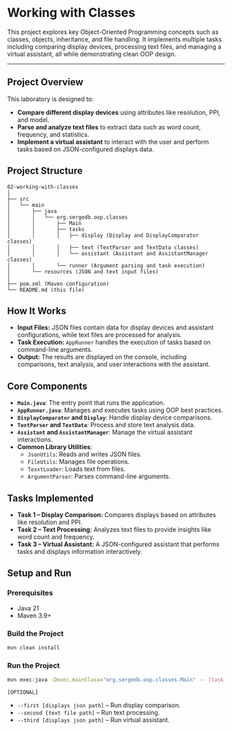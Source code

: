 # **Working with Classes**

This project explores key Object-Oriented Programming concepts such as classes, objects, inheritance, and file handling.
It implements multiple tasks including comparing display devices, processing text files, and managing a virtual
assistant, all while demonstrating clean OOP design.

---

## **Project Overview**

This laboratory is designed to:

- **Compare different display devices** using attributes like resolution, PPI, and model.
- **Parse and analyze text files** to extract data such as word count, frequency, and statistics.
- **Implement a virtual assistant** to interact with the user and perform tasks based on JSON-configured displays data.

## **Project Structure**

```
02-working-with-classes
│
├── src
│   └── main
│       ├── java
│       │   └── org.sergedb.oop.classes
│       │       ├── Main
│       │       ├── tasks
│       │       │   ├── display (Display and DisplayComparator classes)
│       │       │   ├── text (TextParser and TextData classes)
│       │       │   └── assistant (Assistant and AssistantManager classes)
│       │       └── runner (Argument parsing and task execution)
│       └── resources (JSON and text input files)
│
├── pom.xml (Maven configuration)
└── README.md (this file)
```

## **How It Works**

- **Input Files:** JSON files contain data for display devices and assistant configurations, while text files are
  processed for analysis.
- **Task Execution:** `AppRunner` handles the execution of tasks based on command-line arguments.
- **Output:** The results are displayed on the console, including comparisons, text analysis, and user interactions with
  the assistant.

## **Core Components**

- **`Main.java`**: The entry point that runs the application.
- **`AppRunner.java`**: Manages and executes tasks using OOP best practices.
- **`DisplayComparator` and `Display`**: Handle display device comparisons.
- **`TextParser` and `TextData`**: Process and store text analysis data.
- **`Assistant` and `AssistantManager`**: Manage the virtual assistant interactions.
- **Common Library Utilities**:
    - `JsonUtils`: Reads and writes JSON files.
    - `FileUtils`: Manages file operations.
    - `TexxtLoader`: Loads text from files.
    - `ArgumentParser`: Parses command-line arguments.

## **Tasks Implemented**

- **Task 1 – Display Comparison:** Compares displays based on attributes like resolution and PPI.
- **Task 2 – Text Processing:** Analyzes text files to provide insights like word count and frequency.
- **Task 3 – Virtual Assistant:** A JSON-configured assistant that performs tasks and displays information
  interactively.

## **Setup and Run**

### **Prerequisites**

- Java 21
- Maven 3.9+

### **Build the Project**

```bash
mvn clean install
```

### **Run the Project**

```bash
mvn exec:java -Dexec.mainClass="org.sergedb.oop.classes.Main" -- [task_flag]
```

`[OPTIONAL]`

- `--first [displays json path]` – Run display comparison.
- `--second [text file path]` – Run text processing.
- `--third [displays json path]` – Run virtual assistant.
